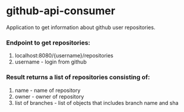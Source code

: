 # github-api-consumer
Application to get information about github user repositories. 
### Endpoint to get repositories: 
1. localhost:8080/{username}/repositories
2. username - login from github
 
### Result returns a list of repositories consisting of:
 1. name - name of repository 
 2. owner - owner of repository 
 3. list of branches - list of objects that includes branch name and sha 
